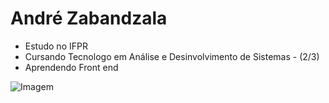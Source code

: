 # André Zabandzala

* Estudo no IFPR
* Cursando Tecnologo em Análise e Desinvolvimento de Sistemas - (2/3)
* Aprendendo Front end


![Imagem](https://myoctocat.com/assets/images/base-octocat.svg)
